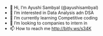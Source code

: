 - 👋 Hi, I’m Ayushi Sambyal (@ayushisambyal)
- 👀 I’m interested in Data Analysis adn DSA
- 🌱 I’m currently learning Competitive coding 
- 💞️ I’m looking to companies to intern in 
- 📫 How to reach me http://bitly.ws/s34K

<!---
ayushisambyal/ayushisambyal is a ✨ special ✨ repository because its `README.md` (this file) appears on your GitHub profile.
You can click the Preview link to take a look at your changes.
--->
